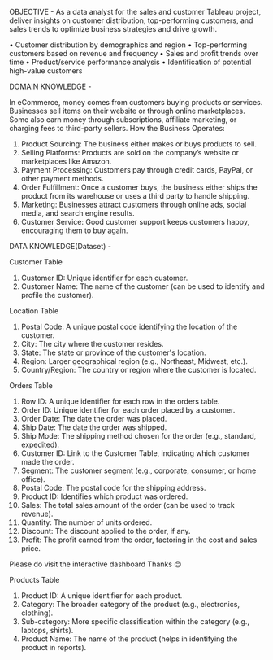 OBJECTIVE - 
As a data analyst for the sales and customer Tableau project, deliver insights on customer distribution, top-performing customers, and sales trends to optimize business strategies and drive growth.

• Customer distribution by demographics and region
• Top-performing customers based on revenue and frequency
• Sales and profit trends over time
• Product/service performance analysis
• Identification of potential high-value customers

DOMAIN KNOWLEDGE - 

In eCommerce, money comes from customers buying products or services. Businesses sell items on their website or through online marketplaces. Some also earn money through subscriptions, affiliate marketing, or charging fees to third-party sellers.
How the Business Operates:
1.	Product Sourcing: The business either makes or buys products to sell.
2.	Selling Platforms: Products are sold on the company’s website or marketplaces like Amazon.
3.	Payment Processing: Customers pay through credit cards, PayPal, or other payment methods.
4.	Order Fulfillment: Once a customer buys, the business either ships the product from its warehouse or uses a third party to handle shipping.
5.	Marketing: Businesses attract customers through online ads, social media, and search engine results.
6.	Customer Service: Good customer support keeps customers happy, encouraging them to buy again.

DATA KNOWLEDGE(Dataset) - 

Customer Table
1. Customer ID: Unique identifier for each customer.
2. Customer Name: The name of the customer (can be used to identify and profile the customer).

Location Table
1. Postal Code: A unique postal code identifying the location of the customer.
2. City: The city where the customer resides.
3. State: The state or province of the customer's location.
4. Region: Larger geographical region (e.g., Northeast, Midwest, etc.).
5. Country/Region: The country or region where the customer is located.

Orders Table
1. Row ID: A unique identifier for each row in the orders table.
2. Order ID: Unique identifier for each order placed by a customer.
3. Order Date: The date the order was placed.
4. Ship Date: The date the order was shipped.
5. Ship Mode: The shipping method chosen for the order (e.g., standard, expedited).
6. Customer ID: Link to the Customer Table, indicating which customer made the order.
7. Segment: The customer segment (e.g., corporate, consumer, or home office).
8. Postal Code: The postal code for the shipping address.
9. Product ID: Identifies which product was ordered.
10. Sales: The total sales amount of the order (can be used to track revenue).
11. Quantity: The number of units ordered.
12. Discount: The discount applied to the order, if any.
13. Profit: The profit earned from the order, factoring in the cost and sales price.

Please do visit the interactive dashboard Thanks 😊


Products Table
1. Product ID: A unique identifier for each product.
2. Category: The broader category of the product (e.g., electronics, clothing).
3. Sub-category: More specific classification within the category (e.g., laptops, shirts).
4. Product Name: The name of the product (helps in identifying the product in reports).

